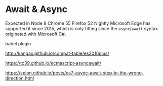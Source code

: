 # Await & Async

Expected in Node 8
Chrome 55
Firefox 52 Nightly
Microsoft Edge has supported it since 2015, which is only fitting since the `async`/`await` syntax originated with Microsoft C#.

babel plugin


http://kangax.github.io/compat-table/es2016plus/

https://tc39.github.io/ecmascript-asyncawait/

https://spion.github.io/posts/es7-async-await-step-in-the-wrong-direction.html
